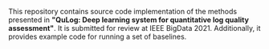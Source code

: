 This repository contains source code implementation of the methods presented in **"QuLog: Deep learning system for quantitative log quality assessment"**. It is submitted for review at IEEE BigData 2021. Additionally, it provides example code for running a set of baselines.

